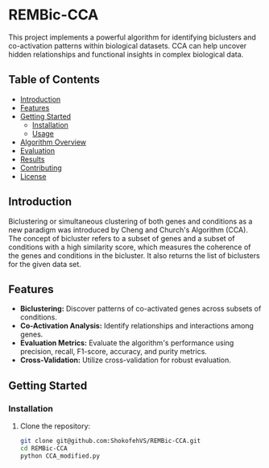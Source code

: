 # REMBic-CCA

 This project implements a powerful algorithm for identifying biclusters and co-activation patterns within biological datasets. CCA can help uncover hidden relationships and functional insights in complex biological data.


## Table of Contents

- [Introduction](#introduction)
- [Features](#features)
- [Getting Started](#getting-started)
  - [Installation](#installation)
  - [Usage](#usage)
- [Algorithm Overview](#algorithm-overview)
- [Evaluation](#evaluation)
- [Results](#results)
- [Contributing](#contributing)
- [License](#license)

## Introduction

Biclustering or simultaneous clustering of both genes and conditions as a new paradigm was introduced by Cheng and Church's Algorithm (CCA). The concept of bicluster refers to a subset of genes and a subset of conditions with a high similarity score, which measures the coherence of the genes and conditions in the bicluster. It also returns the list of biclusters for the given data set.
## Features

- **Biclustering:** Discover patterns of co-activated genes across subsets of conditions.
- **Co-Activation Analysis:** Identify relationships and interactions among genes.
- **Evaluation Metrics:** Evaluate the algorithm's performance using precision, recall, F1-score, accuracy, and purity metrics.
- **Cross-Validation:** Utilize cross-validation for robust evaluation.

## Getting Started

### Installation

1. Clone the repository:

   ```bash
   git clone git@github.com:ShokofehVS/REMBic-CCA.git
   cd REMBic-CCA
   python CCA_modified.py
